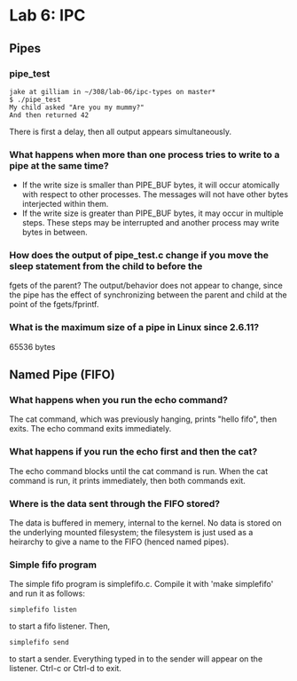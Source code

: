 # Lab 6: IPC
## Pipes
### pipe_test
~~~
jake at gilliam in ~/308/lab-06/ipc-types on master*
$ ./pipe_test
My child asked "Are you my mummy?"
And then returned 42
~~~
There is first a delay, then all output appears simultaneously.

### What happens when more than one process tries to write to a pipe at the same time?  
- If the write size is smaller than PIPE_BUF bytes, it will occur atomically with respect
to other processes. The messages will not have other bytes interjected within them.
- If the write size is greater than PIPE_BUF bytes, it may occur in multiple steps. These
steps may be interrupted and another process may write bytes in between.

### How does the output of pipe_test.c change if you move the sleep statement from the child to before the
fgets of the parent?
The output/behavior does not appear to change, since the pipe has the effect of synchronizing
between the parent and child at the point of the fgets/fprintf.

### What is the maximum size of a pipe in Linux since 2.6.11?
65536 bytes

## Named Pipe (FIFO)
### What happens when you run the echo command?
The cat command, which was previously hanging, prints "hello fifo", then exits. The echo
command exits immediately.

### What happens if you run the echo first and then the cat?
The echo command blocks until the cat command is run. When the cat command is run, it prints
immediately, then both commands exit.

### Where is the data sent through the FIFO stored?
The data is buffered in memery, internal to the kernel. No data is stored on the underlying mounted
filesystem; the filesystem is just used as a heirarchy to give a name to the FIFO (henced named
pipes).

### Simple fifo program
The simple fifo program is simplefifo.c. Compile it with 'make simplefifo' and run
it as follows:
~~~
simplefifo listen
~~~
to start a fifo listener. Then,
~~~
simplefifo send
~~~
to start a sender. Everything typed in to the sender
will appear on the listener. Ctrl-c or Ctrl-d to exit.
